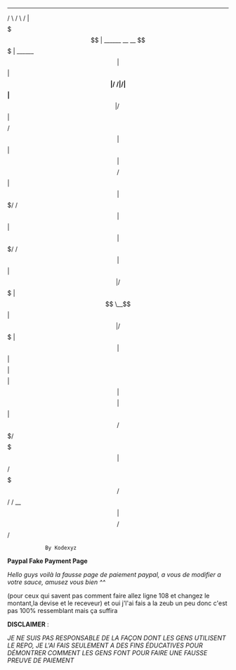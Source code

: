 



 _______                      _______            __ 
/       \                    /       \          /  |
$$$$$$$  | ______   __    __ $$$$$$$  | ______  $$ |
$$ |__$$ |/      \ /  |  /  |$$ |__$$ |/      \ $$ |
$$    $$/ $$$$$$  |$$ |  $$ |$$    $$/ $$$$$$  |$$ |
$$$$$$$/  /    $$ |$$ |  $$ |$$$$$$$/  /    $$ |$$ |
$$ |     /$$$$$$$ |$$ \__$$ |$$ |     /$$$$$$$ |$$ |
$$ |     $$    $$ |$$    $$ |$$ |     $$    $$ |$$ |
$$/       $$$$$$$/  $$$$$$$ |$$/       $$$$$$$/ $$/ 
                   /  \__$$ |                       
                   $$    $$/                        
                    $$$$$$/                         
                                                                                
                By Kodexyz                                                             

**Paypal Fake Payment Page**

*Hello guys voilà la fausse page de paiement paypal, a vous de modifier a votre sauce, amusez vous bien ^^*

(pour ceux qui savent pas comment faire allez ligne 108 et changez le montant,la devise et le receveur)
et oui j'l'ai fais a la zeub un peu donc c'est pas 100% ressemblant mais ça suffira

**DISCLAIMER** : 

*JE NE SUIS PAS RESPONSABLE DE LA FAÇON DONT LES GENS UTILISENT LE REPO, JE L'AI FAIS SEULEMENT A DES FINS ÉDUCATIVES POUR DÉMONTRER COMMENT LES GENS FONT POUR FAIRE UNE FAUSSE PREUVE DE PAIEMENT*
